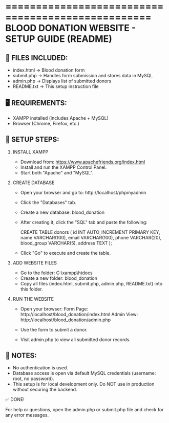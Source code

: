==================================================
 BLOOD DONATION WEBSITE - SETUP GUIDE (README)
==================================================

📁 FILES INCLUDED:
------------------
- index.html       -> Blood donation form
- submit.php       -> Handles form submission and stores data in MySQL
- admin.php        -> Displays list of submitted donors
- README.txt       -> This setup instruction file

🖥 REQUIREMENTS:
------------------
- XAMPP installed (includes Apache + MySQL)
- Browser (Chrome, Firefox, etc.)

🔧 SETUP STEPS:
------------------

1. INSTALL XAMPP
   - Download from: https://www.apachefriends.org/index.html
   - Install and run the XAMPP Control Panel.
   - Start both "Apache" and "MySQL".

2. CREATE DATABASE
   - Open your browser and go to: http://localhost/phpmyadmin
   - Click the "Databases" tab.
   - Create a new database: blood_donation
   - After creating it, click the "SQL" tab and paste the following:

     CREATE TABLE donors (
         id INT AUTO_INCREMENT PRIMARY KEY,
         name VARCHAR(100),
         email VARCHAR(100),
         phone VARCHAR(20),
         blood_group VARCHAR(5),
         address TEXT
     );

   - Click "Go" to execute and create the table.

3. ADD WEBSITE FILES
   - Go to the folder: C:\xampp\htdocs
   - Create a new folder: blood_donation
   - Copy all files (index.html, submit.php, admin.php, README.txt) into this folder.

4. RUN THE WEBSITE
   - Open your browser:
     Form Page:     http://localhost/blood_donation/index.html
     Admin View:    http://localhost/blood_donation/admin.php

   - Use the form to submit a donor.
   - Visit admin.php to view all submitted donor records.

📌 NOTES:
---------
- No authentication is used.
- Database access is open via default MySQL credentials (username: root, no password).
- This setup is for local development only. Do NOT use in production without securing the backend.

✅ DONE!

For help or questions, open the admin.php or submit.php file and check for any error messages.
